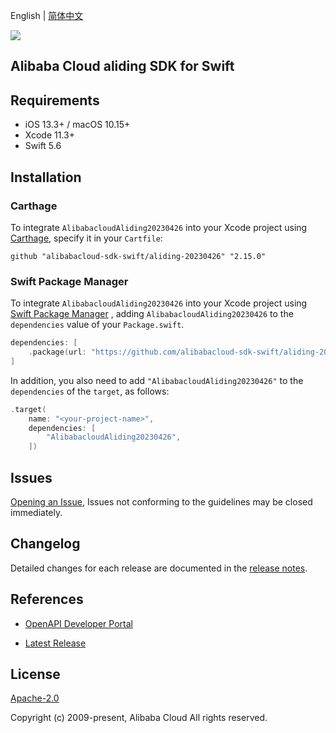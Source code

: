 English | [简体中文](README-CN.md)

![](https://aliyunsdk-pages.alicdn.com/icons/AlibabaCloud.svg)

## Alibaba Cloud aliding SDK for Swift

## Requirements

- iOS 13.3+ / macOS 10.15+
- Xcode 11.3+
- Swift 5.6

## Installation

### Carthage

To integrate `AlibabacloudAliding20230426` into your Xcode project using [Carthage](https://github.com/Carthage/Carthage), specify it in your `Cartfile`:

```ogdl
github "alibabacloud-sdk-swift/aliding-20230426" "2.15.0"
```

### Swift Package Manager

To integrate `AlibabacloudAliding20230426` into your Xcode project using [Swift Package Manager](https://swift.org/package-manager/) , adding `AlibabacloudAliding20230426` to the `dependencies` value of your `Package.swift`.

```swift
dependencies: [
    .package(url: "https://github.com/alibabacloud-sdk-swift/aliding-20230426.git", from: "2.15.0")
]
```

In addition, you also need to add `"AlibabacloudAliding20230426"` to the `dependencies` of the `target`, as follows:

```swift
.target(
    name: "<your-project-name>",
    dependencies: [
        "AlibabacloudAliding20230426",
    ])
```

## Issues

[Opening an Issue](https://github.com/alibabacloud-sdk-swift/aliding-20230426/issues/new), Issues not conforming to the guidelines may be closed immediately.

## Changelog

Detailed changes for each release are documented in the [release notes](./ChangeLog.txt).

## References

* [OpenAPI Developer Portal](https://next.api.alibabacloud.com/home)
- [Latest Release](https://github.com/alibabacloud-sdk-swift/aliding-20230426)

## License

[Apache-2.0](http://www.apache.org/licenses/LICENSE-2.0)

Copyright (c) 2009-present, Alibaba Cloud All rights reserved.

